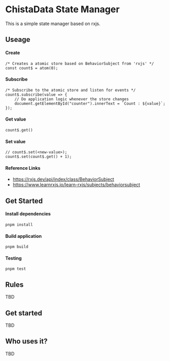 # ChistaData State Manager
This is a simple state manager based on rxjs.

## Useage

#### Create
```
/* Creates a atomic store based on BehaviorSubject from 'rxjs' */
const count$ = atom(0);
```
#### Subscribe 
```
/* Subscribe to the atomic store and listen for events */
count$.subscribe(value => {
    // Do application logic whenever the store changes
    document.getElementById("counter").innerText = `Count : ${value}`;
});
```
#### Get value
```
count$.get()
```
#### Set value
```
// count$.set(<new-value>);
count$.set(count$.get() + 1);
```
#### Reference Links
- https://rxjs.dev/api/index/class/BehaviorSubject
- https://www.learnrxjs.io/learn-rxjs/subjects/behaviorsubject


## Get Started
  
#### Install dependencies
```
pnpm install
```

#### Build application
```
pnpm build 
```

#### Testing
```
pnpm test 
```


## Rules

TBD

## Get started

TBD

## Who uses it?

TBD
